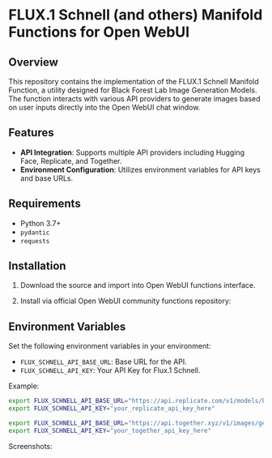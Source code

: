# FLUX.1 Schnell (and others) Manifold Functions for Open WebUI

## Overview

This repository contains the implementation of the FLUX.1 Schnell Manifold Function, a utility designed for Black Forest Lab Image Generation Models. The function interacts with various API providers to generate images based on user inputs directly into the Open WebUI chat window.

## Features

- **API Integration**: Supports multiple API providers including Hugging Face, Replicate, and Together.
- **Environment Configuration**: Utilizes environment variables for API keys and base URLs.

## Requirements

- Python 3.7+
- `pydantic`
- `requests`

## Installation

1. Download the source and import into Open WebUI functions interface.


2. Install via official Open WebUI community functions repository:


## Environment Variables

Set the following environment variables in your environment:

- `FLUX_SCHNELL_API_BASE_URL`: Base URL for the API.
- `FLUX_SCHNELL_API_KEY`: Your API Key for Flux.1 Schnell.

Example:
```sh
export FLUX_SCHNELL_API_BASE_URL="https://api.replicate.com/v1/models/black-forest-labs/flux-schnell/predictions"
export FLUX_SCHNELL_API_KEY="your_replicate_api_key_here"

export FLUX_SCHNELL_API_BASE_URL="https://api.together.xyz/v1/images/generations"
export FLUX_SCHNELL_API_KEY="your_together_api_key_here"
```

Screenshots:
